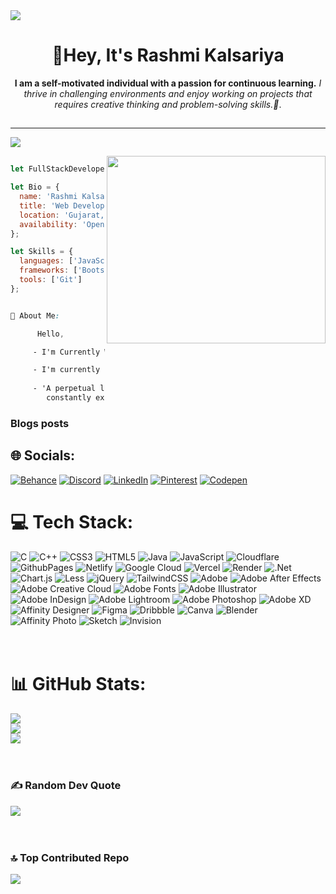<img align="center" src='https://static.wixstatic.com/media/b313a9_89ebec0c5f384c65a9551f0c1ec18ca9~mv2.gif' />

<h1 align="center">👋Hey, It's Rashmi Kalsariya</h1>


<p align="center">
  <strong> I am a self-motivated individual with a passion for continuous learning.</strong>
  <em>I thrive in challenging environments and enjoy working on projects that</em>
  <em>requires creative thinking and problem-solving skills.🌱</em>.
</p>

##
---
[![](https://visitcount.itsvg.in/api?id=Rashmi-Kalsariya&icon=2&color=12)](https://visitcount.itsvg.in)

<p><img align="right" width="350" height="300"  src='https://camo.githubusercontent.com/f8561052d5519d5b219d3d02cdf56d0969d2cdab435e6739ba6b7cb26866f5fe/68747470733a2f2f6d69722d73332d63646e2d63662e626568616e63652e6e65742f70726f6a6563745f6d6f64756c65732f646973702f3630313031343131363737303437352e363036386265666634363430612e676966' /></p>


```js

let FullStackDeveloper = {};

let Bio = {
  name: 'Rashmi Kalsariya',
  title: 'Web Developer',
  location: 'Gujarat, India',
  availability: 'Open to Work!!'
};

let Skills = {
  languages: ['JavaScript','C++','C(programming Language)','MediaQuery','JQuery'],
  frameworks: ['Bootstrap','Tailwind CSS'],
  tools: ['Git']
};

```

```css

💫 About Me:

      Hello,

     - I'm Currently Working on Logical Projects Of Front-End Developing🔭

     - I'm currently Learning "JavaScript".👯
 
     - 'A perpetual learner passionate about frontend innovation,
        constantly exploring new technologies to enhance problem-solving and intellectual growth.' 🌱
```

### Blogs posts

## 🌐 Socials:
[![Behance](https://img.shields.io/badge/Behance-1769ff?logo=behance&logoColor=white)](https://behance.net/RASHMI-KALSARIYA)
[![Discord](https://img.shields.io/badge/Discord-%237289DA.svg?logo=discord&logoColor=white)](https://discord.gg/https://discord.gg/qgHYbrdR)
[![LinkedIn](https://img.shields.io/badge/LinkedIn-%230077B5.svg?logo=linkedin&logoColor=white)](https://linkedin.com/in/RASHMI-KALSARIYA-5ab096255)
[![Pinterest](https://img.shields.io/badge/Pinterest-%23E60023.svg?logo=Pinterest&logoColor=white)](https://pinterest.com/I'MRASHMI)
[![Codepen](https://img.shields.io/badge/Codepen-000000?style=for-the-badge&logo=codepen&logoColor=white)](https://codepen.io/I'MRASHMI)<br>

# 💻 Tech Stack:
![C](https://img.shields.io/badge/c-%2300599C.svg?style=plastic&logo=c&logoColor=white) 
![C++](https://img.shields.io/badge/c++-%2300599C.svg?style=plastic&logo=c%2B%2B&logoColor=white) 
![CSS3](https://img.shields.io/badge/css3-%231572B6.svg?style=plastic&logo=css3&logoColor=white) 
![HTML5](https://img.shields.io/badge/html5-%23E34F26.svg?style=plastic&logo=html5&logoColor=white) 
![Java](https://img.shields.io/badge/java-%23ED8B00.svg?style=plastic&logo=openjdk&logoColor=white) 
![JavaScript](https://img.shields.io/badge/javascript-%23323330.svg?style=plastic&logo=javascript&logoColor=%23F7DF1E) 
![Cloudflare](https://img.shields.io/badge/Cloudflare-F38020?style=plastic&logo=Cloudflare&logoColor=white) 
![GithubPages](https://img.shields.io/badge/github%20pages-121013?style=plastic&logo=github&logoColor=white) 
![Netlify](https://img.shields.io/badge/netlify-%23000000.svg?style=plastic&logo=netlify&logoColor=#00C7B7) 
![Google Cloud](https://img.shields.io/badge/GoogleCloud-%234285F4.svg?style=plastic&logo=google-cloud&logoColor=white)
![Vercel](https://img.shields.io/badge/vercel-%23000000.svg?style=plastic&logo=vercel&logoColor=white) 
![Render](https://img.shields.io/badge/Render-%46E3B7.svg?style=plastic&logo=render&logoColor=white)
![.Net](https://img.shields.io/badge/.NET-5C2D91?style=plastic&logo=.net&logoColor=white) 
![Chart.js](https://img.shields.io/badge/chart.js-F5788D.svg?style=plastic&logo=chart.js&logoColor=white) 
![Less](https://img.shields.io/badge/less-2B4C80?style=plastic&logo=less&logoColor=white) 
![jQuery](https://img.shields.io/badge/jquery-%230769AD.svg?style=plastic&logo=jquery&logoColor=white) 
![TailwindCSS](https://img.shields.io/badge/tailwindcss-%2338B2AC.svg?style=plastic&logo=tailwind-css&logoColor=white) 
![Adobe](https://img.shields.io/badge/adobe-%23FF0000.svg?style=plastic&logo=adobe&logoColor=white) 
![Adobe After Effects](https://img.shields.io/badge/Adobe%20After%20Effects-9999FF.svg?style=plastic&logo=Adobe%20After%20Effects&logoColor=white) 
![Adobe Creative Cloud](https://img.shields.io/badge/Adobe%20Creative%20Cloud-DA1F26.svg?style=plastic&logo=Adobe%20Creative%20Cloud&logoColor=white) 
![Adobe Fonts](https://img.shields.io/badge/Adobe%20Fonts-000B1D.svg?style=plastic&logo=Adobe%20Fonts&logoColor=white) 
![Adobe Illustrator](https://img.shields.io/badge/adobe%20illustrator-%23FF9A00.svg?style=plastic&logo=adobe%20illustrator&logoColor=white) 
![Adobe InDesign](https://img.shields.io/badge/Adobe%20InDesign-49021F?style=plastic&logo=adobeindesign&logoColor=FF3366) 
![Adobe Lightroom](https://img.shields.io/badge/Adobe%20Lightroom-31A8FF.svg?style=plastic&logo=Adobe%20Lightroom&logoColor=white) 
![Adobe Photoshop](https://img.shields.io/badge/adobe%20photoshop-%2331A8FF.svg?style=plastic&logo=adobe%20photoshop&logoColor=white) 
![Adobe XD](https://img.shields.io/badge/Adobe%20XD-470137?style=plastic&logo=Adobe%20XD&logoColor=#FF61F6) 
![Affinity Designer](https://img.shields.io/badge/affinity%20designer-%231B72BE.svg?style=plastic&logo=affinity-designer&logoColor=white) 
![Figma](https://img.shields.io/badge/figma-%23F24E1E.svg?style=plastic&logo=figma&logoColor=white) 
![Dribbble](https://img.shields.io/badge/Dribbble-EA4C89?style=plastic&logo=dribbble&logoColor=white) 
![Canva](https://img.shields.io/badge/Canva-%2300C4CC.svg?style=plastic&logo=Canva&logoColor=white)
![Blender](https://img.shields.io/badge/blender-%23F5792A.svg?style=plastic&logo=blender&logoColor=white) 
![Affinity Photo](https://img.shields.io/badge/affinity%20photo-%237E4DD2.svg?style=plastic&logo=affinity-photo&logoColor=white) 
![Sketch](https://img.shields.io/badge/Sketch-FFB387?style=plastic&logo=sketch&logoColor=black) 
![Invision](https://img.shields.io/badge/invision-FF3366?style=plastic&logo=invision&logoColor=white)
<br><br><br>


# 📊 GitHub Stats:
![](https://github-readme-stats.vercel.app/api?username=Rashmi-Kalsariya&theme=blue-green&hide_border=true&include_all_commits=true&count_private=true)<br/>
![](https://github-readme-streak-stats.herokuapp.com/?user=Rashmi-Kalsariya&theme=blue-green&hide_border=true)<br/>
![](https://github-readme-stats.vercel.app/api/top-langs/?username=Rashmi-Kalsariya&theme=blue-green&hide_border=true&include_all_commits=true&count_private=true&layout=compact)
<br><br><br>

### ✍️ Random Dev Quote
![](https://quotes-github-readme.vercel.app/api?type=horizontal&theme=merko)
<br><br><br>

### 🔝 Top Contributed Repo
![](https://github-contributor-stats.vercel.app/api?username=Rashmi-Kalsariya&limit=5&theme=tokyonight&combine_all_yearly_contributions=true)

<!-- Proudly created with GPRM ( https://gprm.itsvg.in ) -->

